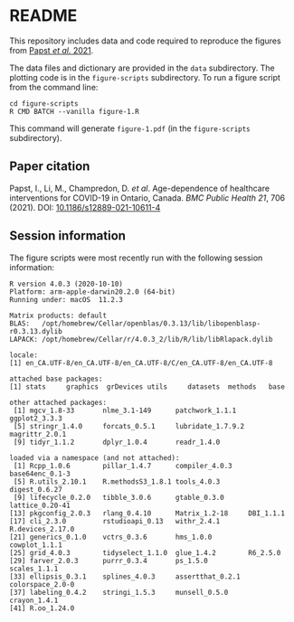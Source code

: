 # README

This repository includes data and code required to reproduce the figures from [Papst *et al.* 2021](https://doi.org/10.1186/s12889-021-10611-4).

The data files and dictionary are provided in the `data` subdirectory. The plotting code is in the `figure-scripts` subdirectory. To run a figure script from the command line:

```
cd figure-scripts
R CMD BATCH --vanilla figure-1.R
```

This command will generate `figure-1.pdf` (in the `figure-scripts` subdirectory).

## Paper citation

Papst, I., Li, M., Champredon, D. _et al_. Age-dependence of healthcare interventions for COVID-19 in Ontario, Canada. _BMC Public Health_ *21*, 706 (2021). DOI: [10.1186/s12889-021-10611-4](https://doi.org/10.1186/s12889-021-10611-4)

## Session information

The figure scripts were most recently run with the following session information:

```
R version 4.0.3 (2020-10-10)
Platform: arm-apple-darwin20.2.0 (64-bit)
Running under: macOS  11.2.3

Matrix products: default
BLAS:   /opt/homebrew/Cellar/openblas/0.3.13/lib/libopenblasp-r0.3.13.dylib
LAPACK: /opt/homebrew/Cellar/r/4.0.3_2/lib/R/lib/libRlapack.dylib

locale:
[1] en_CA.UTF-8/en_CA.UTF-8/en_CA.UTF-8/C/en_CA.UTF-8/en_CA.UTF-8

attached base packages:
[1] stats     graphics  grDevices utils     datasets  methods   base

other attached packages:
 [1] mgcv_1.8-33       nlme_3.1-149      patchwork_1.1.1   ggplot2_3.3.3
 [5] stringr_1.4.0     forcats_0.5.1     lubridate_1.7.9.2 magrittr_2.0.1
 [9] tidyr_1.1.2       dplyr_1.0.4       readr_1.4.0

loaded via a namespace (and not attached):
 [1] Rcpp_1.0.6        pillar_1.4.7      compiler_4.0.3    base64enc_0.1-3
 [5] R.utils_2.10.1    R.methodsS3_1.8.1 tools_4.0.3       digest_0.6.27
 [9] lifecycle_0.2.0   tibble_3.0.6      gtable_0.3.0      lattice_0.20-41
[13] pkgconfig_2.0.3   rlang_0.4.10      Matrix_1.2-18     DBI_1.1.1
[17] cli_2.3.0         rstudioapi_0.13   withr_2.4.1       R.devices_2.17.0
[21] generics_0.1.0    vctrs_0.3.6       hms_1.0.0         cowplot_1.1.1
[25] grid_4.0.3        tidyselect_1.1.0  glue_1.4.2        R6_2.5.0
[29] farver_2.0.3      purrr_0.3.4       ps_1.5.0          scales_1.1.1
[33] ellipsis_0.3.1    splines_4.0.3     assertthat_0.2.1  colorspace_2.0-0
[37] labeling_0.4.2    stringi_1.5.3     munsell_0.5.0     crayon_1.4.1
[41] R.oo_1.24.0
```
